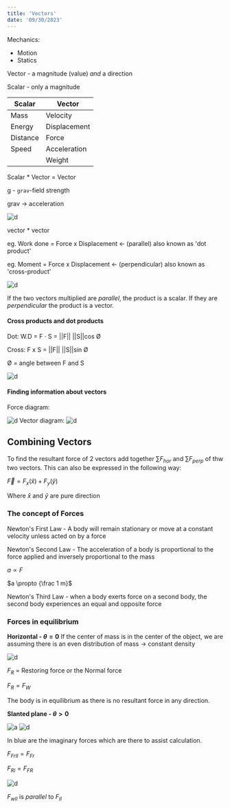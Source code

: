 ```yaml
---
title: 'Vectors'
date: '09/30/2023'
---
```



Mechanics:
- Motion 
- Statics

Vector - a magnitude (value) *and* a direction

Scalar - only a magnitude

| Scalar  | Vector   |
|-------------- | -------------- | 
| Mass     | Velocity     
| Energy | Displacement     
| Distance | Force     
| Speed | Acceleration 
|  | Weight 

Scalar * Vector = Vector

g - `grav`-field strength

grav -> acceleration


![d](/img/phys/1.jpg) 

vector * vector

eg. Work done = Force x Displacement <- (parallel) also known as 'dot product'

eg. Moment = Force x Displacement <- (perpendicular)
also known as 'cross-product'

![d](/img/phys/2.jpg) 

If the two vectors multiplied are *parallel*, the product is a scalar. If they are *perpendicular* the product is a vector.

#### Cross products and dot products

Dot: W.D = F · S = ||F|| ||S||cos Ø

Cross: F x S = ||F|| ||S||sin Ø

Ø = angle between F and S 

![d](/img/phys/3.jpg) 

#### Finding information about vectors
Force diagram:

![d](/img/phys/5.jpg) 
Vector diagram:
![d](/img/phys/4.jpg) 

## Combining Vectors
To find the resultant force of 2 vectors add together $\sum F_{hor}$ and $\sum F_{perp}$ of thw two vectors. This can also be expressed in the following way:

$\vec{F}=F_x(\hat{x})+F_y(\hat{y})$

Where $\hat{x}$ and $\hat{y}$ are pure direction

### The concept of Forces

Newton's First Law - A body will remain stationary or move at a constant velocity unless acted on by a force

Newton's Second Law - The acceleration of a body is proportional to the force applied and inversely proportional to the mass

$a \propto F$

$a \propto {\frac 1 m}$

Newton's Third Law - when a body exerts force on a second body, the second body experiences an equal and opposite force

### Forces in equilibrium

**Horizontal - $\theta = 0$**
If the center of mass is in the center of the object, we are assuming there is an even distribution of mass -> constant density

![d](/img/phys/6.jpg) 

$F_R$ = Restoring force or the Normal force

$F_R=F_W$

The body is in equilibrium as there is no resultant force in any direction.

**Slanted plane - $\theta > 0$**

![a](/img/phys/7/.jpg) 
![d](/img/phys/8.jpg) 

In blue are the imaginary forces which are there to assist calculation.

${F_{FrII}} = F_{Fr}$

${F_{RI}} = F_{FR}$

![d](/img/phys/9.jpg) 

$F_{wII}$ is _parallel_ to $F_{II}$

